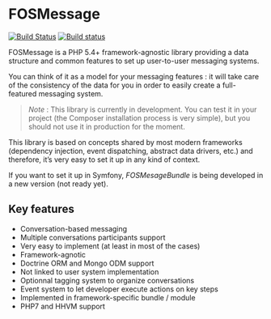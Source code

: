 FOSMessage
==========

[![Build Status](https://travis-ci.org/FriendsOfSymfony/FOSMessage.svg?branch=master)](https://travis-ci.org/FriendsOfSymfony/FOSMessage)
[![Build status](https://ci.appveyor.com/api/projects/status/5h1rnsmk8hg4rkbf?svg=true)](https://ci.appveyor.com/project/tgalopin/fosmessage)

FOSMessage is a PHP 5.4+ framework-agnostic library providing a data structure
and common features to set up user-to-user messaging systems.

You can think of it as a model for your messaging features : it will take care of the consistency
of the data for you in order to easily create a full-featured messaging system.

> *Note* : This library is currently in development. You can test it in your project
> (the Composer installation process is very simple), but you should not use it in production
> for the moment.

This library is based on concepts shared by most modern frameworks (dependency injection,
event dispatching, abstract data drivers, etc.) and therefore, it’s very easy to set it up in any
kind of context.

If you want to set it up in Symfony, *FOSMesageBundle* is being developed in a new version
(not ready yet).

Key features
------------

- Conversation-based messaging
- Multiple conversations participants support
- Very easy to implement (at least in most of the cases)
- Framework-agnotic
- Doctrine ORM and Mongo ODM support
- Not linked to user system implementation
- Optionnal tagging system to organize conversations
- Event system to let developer execute actions on key steps
- Implemented in framework-specific bundle / module
- PHP7 and HHVM support
